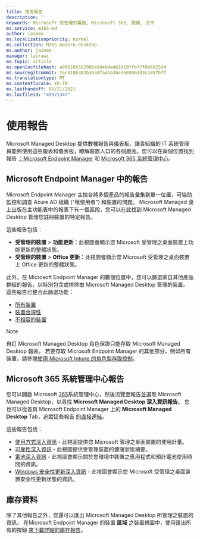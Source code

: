 ```yaml
---
title: 使用報告
description: ''
keywords: Microsoft 受管理的電腦, Microsoft 365, 服務, 文件
ms.service: m365-md
author: jaimeo
ms.localizationpriority: normal
ms.collection: M365-modern-desktop
ms.author: jaimeo
manager: laurawi
ms.topic: article
ms.openlocfilehash: a80616b58298ba544b9eab1d19ffb77f0e6825d4
ms.sourcegitcommit: 7ecd10b302b3b3dfa4ba3be3a6986dd3c189fbff
ms.translationtype: MT
ms.contentlocale: zh-TW
ms.lasthandoff: 01/21/2021
ms.locfileid: "49921347"
---
```

# <a name="work-with-reports"></a>使用報告

Microsoft Managed Desktop 提供數種報告與儀表板，讓貴組織的 IT 系統管理員能夠使用這些報表和儀表板，瞭解裝置人口的各個層面。您可以在兩個位置找到報告 [：Microsoft Endpoint Manager](https://endpoint.microsoft.com) 和 [Microsoft 365 系統管理中心](https://admin.microsoft.com/adminportal/home?previewoff=false#/microsoftmanageddesktop)。 

## <a name="reports-in-microsoft-endpoint-manager"></a>Microsoft Endpoint Manager 中的報告

Microsoft Endpoint Manager 主控台將多個產品的報告彙集到單一位置，可協助監控和調查 Azure AD 組織 ("租使用者") 和裝置的問題。 Microsoft Managed 桌上出版在主功能表中的報表下有一個區段，您可以在此找到 Microsoft Managed Desktop 管理您註冊裝置的特定報告。

這些報告包括：
- **受管理的裝置**  > **功能更新**：此視圖會顯示您 Microsoft 受管理之桌面裝置上功能更新的整體狀態。
- **受管理的裝置**  > **Office 更新**：此視圖會顯示您 Microsoft 受管理之桌面裝置上 Office 更新的整體狀態。

此外，在 Microsoft Endpoint Manager 的數個位置中，您可以篩選來自其他產品群組的報告，以特別包含或排除由 Microsoft Managed Desktop 管理的裝置。 這些報告已整合此篩選功能：

- [所有裝置](https://docs.microsoft.com/mem/intune/remote-actions/device-management#get-to-your-devices)
- [裝置合規性](https://docs.microsoft.com/mem/intune/fundamentals/reports#device-compliance-report-organizational)
- [不相容的裝置](https://docs.microsoft.com/mem/intune/fundamentals/reports#noncompliant-devices-report-operational)

> [!NOTE]
> 自訂 Microsoft Managed Desktop 角色保證只能存取 Microsoft Managed Desktop 報表。 若要存取 Microsoft Endpoint Manager 的其他部分，例如所有裝置，請參閱[使用 Microsoft Intune 的角色型存取控制](https://docs.microsoft.com/mem/intune/fundamentals/role-based-access-control)。 

## <a name="reports-in-microsoft-365-admin-center"></a>Microsoft 365 系統管理中心報告

您可以開啟 Microsoft [365](https://admin.microsoft.com/adminportal/home?previewoff=false#/microsoftmanageddesktop)系統管理中心，然後流覽至報告並選取 Microsoft Managed  Desktop，以尋找 **Microsoft Managed Desktop 深入資訊報告**。 您也可以從首頁 Microsoft Endpoint Manager 上的 **Microsoft Managed Desktop** Tab，追蹤這些報告 [的直接連結](https://endpoint.microsoft.com)。 

這些報告包括： 

- [使用方式深入資訊](usage-insights.md) - 此視圖提供您 Microsoft 管理之桌面裝置的使用計量。
- [可靠性深入資訊](reliability-insights.md) - 此視圖提供受管理裝置的健康狀態摘要。
- [電池深入資訊](battery-insights.md) - 此視圖會顯示關於您環境中裝置之應用程式和預計電池使用時間的資訊。
- [Windows 安全性更新深入資訊](security-update-insights.md) - 此視圖會顯示您 Microsoft 受管理之桌面裝置安全性更新狀態的資訊。

 ## <a name="inventory-data"></a>庫存資料

除了其他報告之外，您還可以匯出 Microsoft Managed Desktop 所管理之裝置的資訊。 在Microsoft Endpoint Manager 的裝置 **區域** 之裝置視圖中，使用匯出所有的按鈕 [來下載詳細的庫存報告](device-inventory-report.md)。
